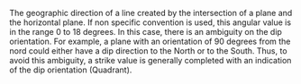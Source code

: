 The geographic  direction of a line created by the intersection of a plane and the horizontal plane. If non specific convention is used, this angular value is in the range 0 to 18 degrees. In this case, there is an ambiguity on the dip orientation. For example, a plane with an orientation of 90 degrees from the nord could either have a dip direction to the North or to the South. Thus, to avoid this ambiguity, a strike value is generally completed with an indication of the dip orientation (Quadrant).
